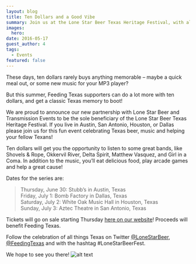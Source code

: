 ```yaml
---
layout: blog
title: Ten Dollars and a Good Vibe
summary: Join us at the Lone Star Beer Texas Heritage Festival, with all proceeds benefiting Feeding Texas. 
images:
  hero: 
date: 2016-05-17
guest_author: 4
tags: 
  - Events
featured: false
---
```

These days, ten dollars rarely buys anything memorable – maybe a quick meal out, or some new music for your MP3 player? 

But this summer, Feeding Texas supporters can do a lot more with ten dollars, and get a classic Texas memory to boot!
 
We are proud to announce our new partnership with Lone Star Beer and Transmission Events to be the sole beneficiary of the Lone Star Beer Texas Heritage Festival. If you live in Austin, San Antonio, Houston, or Dallas please join us for this fun event celebrating Texas beer, music and helping your fellow Texans!

Ten dollars will get you the opportunity to listen to some great bands, like Shovels & Rope, Okkervil River, Delta Spirit, Matthew Vasquez, and Girl in a Coma. In addition to the music, you’ll eat delicious food, play arcade games and help a great cause! 

Dates for the series are:
> Thursday, June 30: Stubb’s in Austin, Texas   
> Friday, July 1: Bomb Factory in Dallas, Texas   
> Saturday, July 2: White Oak Music Hall in Houston, Texas   
> Sunday, July 3: Aztec Theatre in San Antonio, Texas

Tickets will go on sale starting Thursday [here on our website](http://www.feedingtexas.org/heritagefestival)! Proceeds will benefit Feeding Texas. 

Follow the celebration of all things Texas on Twitter [@LoneStarBeer](https://twitter.com/LoneStarBeer), [@FeedingTexas](https://twitter.com/FeedingTexas) and with the hashtag #LoneStarBeerFest. 

We hope to see you there! 
![alt text](https://s3-us-west-2.amazonaws.com/assets.feedingtexas.org/images/inline/Texas-Heritage-Festival-Poster.png)
